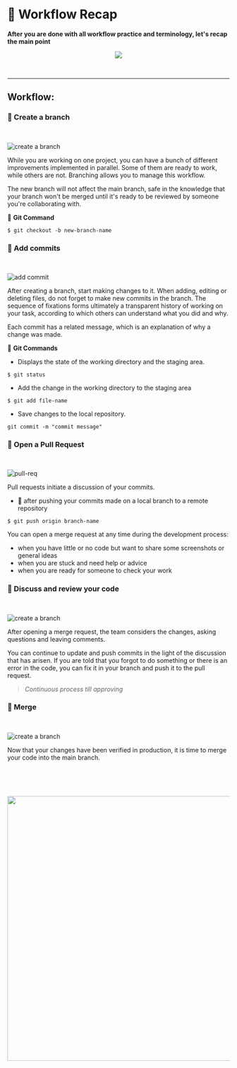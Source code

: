 # 🔰 Workflow Recap

**After you are done with all workflow practice and terminology, let's recap the main point**


<p align="center">
  <img  src="https://c.tenor.com/nZ7e-LDGMToAAAAM/lets-just-recap-r-ecap.gif">
</p>


<br>

--------------------------------------------------------------------------------

## Workflow:

### 📍 Create a branch

<br>

![create a branch](https://habrastorage.org/webt/gd/aq/ck/gdaqckxk1kw7q2oxheywphnkxey.png)

While you are working on one project, you can have a bunch of different improvements implemented in parallel. Some of them are ready to work, while others are not. Branching allows you to manage this workflow.

The new branch will not affect the main branch, safe in the knowledge that your branch won't be merged until it's ready to be reviewed by someone you're collaborating with.

📌 **Git Command**

```shell
$ git checkout -b new-branch-name
```

### 📍 Add commits

<br>

![add commit](https://habrastorage.org/webt/tw/b8/l3/twb8l3ruycsp4aorerwroibkjry.png)

After creating a branch, start making changes to it. When adding, editing or deleting files, do not forget to make new commits in the branch. The sequence of fixations forms ultimately a transparent history of working on your task, according to which others can understand what you did and why.

Each commit has a related message, which is an explanation of why a change was made.

📌 **Git Commands**

- Displays the state of the working directory and the staging area.

```shell
$ git status
```

- Add the change in the working directory to the staging area

```shell
$ git add file-name
```

- Save changes to the local repository.

```shell
git commit -m "commit message"
```

### 📍 Open a Pull Request

<br>

![pull-req](https://habrastorage.org/webt/0e/ng/kk/0engkkr8s7h2lv35dw8jcgdt-ta.png)

Pull requests initiate a discussion of your commits.

- 📌 after pushing your commits made on a local branch to a remote repository

```shell
$ git push origin branch-name
```

You can open a merge request at any time during the development process:

- when you have little or no code but want to share some screenshots or general ideas
- when you are stuck and need help or advice
- when you are ready for someone to check your work

### 📍 Discuss and review your code

<br>

![create a branch](https://habrastorage.org/webt/k_/vd/wk/k_vdwk8pshzqwdpb1zefsomau6i.png)

After opening a merge request, the team considers the changes, asking questions and leaving comments.

You can continue to update and push commits in the light of the discussion that has arisen. If you are told that you forgot to do something or there is an error in the code, you can fix it in your branch and push it to the pull request.

> _Continuous process till approving_

### 📍 Merge

<br>

![create a branch](https://habrastorage.org/webt/k_/vd/wk/k_vdwk8pshzqwdpb1zefsomau6i.png)

Now that your changes have been verified in production, it is time to merge your code into the main branch.

<br><br><br>


<p align="center">
  <img width="600" src="https://media1.tenor.com/images/662a3b67a436258107c84a056ae9bb74/tenor.gif?itemid=10843280">
</p>
